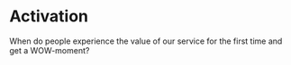 # Activation

When do people experience the value of our service for the first time and get a WOW-moment?
